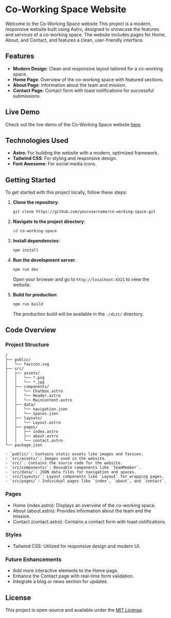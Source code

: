 # Co-Working Space Website

Welcome to the Co-Working Space website This project is a modern, responsive website built using Astro, designed to showcase the features and services of a co-working space. The website includes pages for Home, About, and Contact, and features a clean, user-friendly interface.

## Features

- **Modern Design**: Clean and responsive layout tailored for a co-working space.
- **Home Page**: Overview of the co-working space with featured sections.
- **About Page**: Information about the team and mission.
- **Contact Page**: Contact form with toast notifications for successful submissions.

## Live Demo

Check out the live demo of the Co-Working Space website [here](https://coworking-space.dhiashalabi.info).

## Technologies Used

- **Astro**: For building the website with a modern, optimized framework.
- **Tailwind CSS**: For styling and responsive design.
- **Font Awesome**: For social media icons.

## Getting Started

To get started with this project locally, follow these steps:

1. **Clone the repository**:

   ```sh
   git clone https://github.com/yourusername/co-working-space.git
   ```

2. **Navigate to the project directory**:

   ```sh
   cd co-working-space
   ```

3. **Install dependencies**:

   ```sh
   npm install
   ```

4. **Run the development server**:

   ```sh
   npm run dev
   ```

   Open your browser and go to `http://localhost:4321` to view the website.

5. **Build for production**:

   ```sh
   npm run build
   ```

   The production build will be available in the `./dist/` directory.

## Code Overview

### Project Structure

```text
/
├── public/
│   └── favicon.svg
├── src/
│   ├── assets/
│   │   └── *.png
│   │   └── *.jpg
│   ├── components/
│   │   └── Chatbox.astro
│   │   └── Header.astro
│   │   └── MainContent.astro
│   ├── data/
│   │   └── navigation.json
│   │   └── spaces.json
│   ├── layouts/
│   │   └── Layout.astro
│   ├── pages/
│   │   ├── index.astro
│   │   ├── about.astro
│   │   └── contact.astro
└── package.json

- `public/`: Contains static assets like images and favicon.
- `src/assets/`: Images used in the website.
- `src/`: Contains the source code for the website.
- `src/components/`: Reusable components like `TeamMember`.
- `src/data/`: JSON data files for navigation and spaces.
- `src/layouts/`: Layout components like `Layout` for wrapping pages.
- `src/pages/`: Individual pages like `index`, `about`, and `contact`.
```

### Pages

- Home (index.astro): Displays an overview of the co-working space.
- About (about.astro): Provides information about the team and the mission.
- Contact (contact.astro): Contains a contact form with toast notifications.

### Styles

- Tailwind CSS: Utilized for responsive design and modern UI.

### Future Enhancements

- Add more interactive elements to the Home page.
- Enhance the Contact page with real-time form validation.
- Integrate a blog or news section for updates.

## License

This project is open-source and available under the [MIT License](LICENSE).
